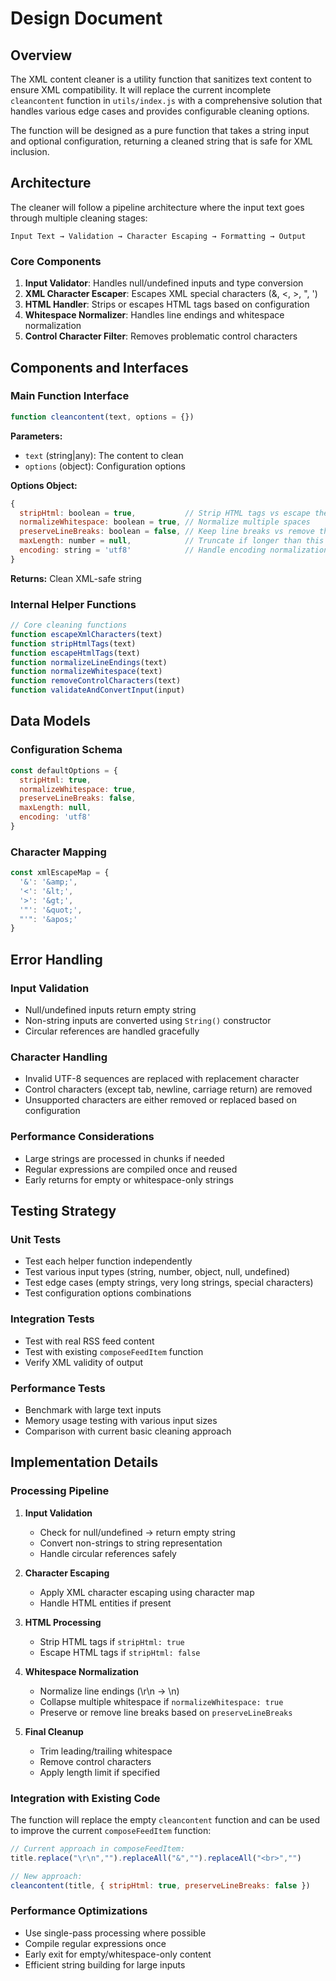 # Design Document

## Overview

The XML content cleaner is a utility function that sanitizes text content to ensure XML compatibility. It will replace the current incomplete `cleancontent` function in `utils/index.js` with a comprehensive solution that handles various edge cases and provides configurable cleaning options.

The function will be designed as a pure function that takes a string input and optional configuration, returning a cleaned string that is safe for XML inclusion.

## Architecture

The cleaner will follow a pipeline architecture where the input text goes through multiple cleaning stages:

```
Input Text → Validation → Character Escaping → Formatting → Output
```

### Core Components

1. **Input Validator**: Handles null/undefined inputs and type conversion
2. **XML Character Escaper**: Escapes XML special characters (&, <, >, ", ')
3. **HTML Handler**: Strips or escapes HTML tags based on configuration
4. **Whitespace Normalizer**: Handles line endings and whitespace normalization
5. **Control Character Filter**: Removes problematic control characters

## Components and Interfaces

### Main Function Interface

```javascript
function cleancontent(text, options = {})
```

**Parameters:**
- `text` (string|any): The content to clean
- `options` (object): Configuration options

**Options Object:**
```javascript
{
  stripHtml: boolean = true,           // Strip HTML tags vs escape them
  normalizeWhitespace: boolean = true, // Normalize multiple spaces
  preserveLineBreaks: boolean = false, // Keep line breaks vs remove them
  maxLength: number = null,            // Truncate if longer than this
  encoding: string = 'utf8'            // Handle encoding normalization
}
```

**Returns:** Clean XML-safe string

### Internal Helper Functions

```javascript
// Core cleaning functions
function escapeXmlCharacters(text)
function stripHtmlTags(text)
function escapeHtmlTags(text)
function normalizeLineEndings(text)
function normalizeWhitespace(text)
function removeControlCharacters(text)
function validateAndConvertInput(input)
```

## Data Models

### Configuration Schema

```javascript
const defaultOptions = {
  stripHtml: true,
  normalizeWhitespace: true,
  preserveLineBreaks: false,
  maxLength: null,
  encoding: 'utf8'
}
```

### Character Mapping

```javascript
const xmlEscapeMap = {
  '&': '&amp;',
  '<': '&lt;',
  '>': '&gt;',
  '"': '&quot;',
  "'": '&apos;'
}
```

## Error Handling

### Input Validation
- Null/undefined inputs return empty string
- Non-string inputs are converted using `String()` constructor
- Circular references are handled gracefully

### Character Handling
- Invalid UTF-8 sequences are replaced with replacement character
- Control characters (except tab, newline, carriage return) are removed
- Unsupported characters are either removed or replaced based on configuration

### Performance Considerations
- Large strings are processed in chunks if needed
- Regular expressions are compiled once and reused
- Early returns for empty or whitespace-only strings

## Testing Strategy

### Unit Tests
- Test each helper function independently
- Test various input types (string, number, object, null, undefined)
- Test edge cases (empty strings, very long strings, special characters)
- Test configuration options combinations

### Integration Tests
- Test with real RSS feed content
- Test with existing `composeFeedItem` function
- Verify XML validity of output

### Performance Tests
- Benchmark with large text inputs
- Memory usage testing with various input sizes
- Comparison with current basic cleaning approach

## Implementation Details

### Processing Pipeline

1. **Input Validation**
   - Check for null/undefined → return empty string
   - Convert non-strings to string representation
   - Handle circular references safely

2. **Character Escaping**
   - Apply XML character escaping using character map
   - Handle HTML entities if present

3. **HTML Processing**
   - Strip HTML tags if `stripHtml: true`
   - Escape HTML tags if `stripHtml: false`

4. **Whitespace Normalization**
   - Normalize line endings (\r\n → \n)
   - Collapse multiple whitespace if `normalizeWhitespace: true`
   - Preserve or remove line breaks based on `preserveLineBreaks`

5. **Final Cleanup**
   - Trim leading/trailing whitespace
   - Remove control characters
   - Apply length limit if specified

### Integration with Existing Code

The function will replace the empty `cleancontent` function and can be used to improve the current `composeFeedItem` function:

```javascript
// Current approach in composeFeedItem:
title.replace("\r\n","").replaceAll("&","").replaceAll("<br>","")

// New approach:
cleancontent(title, { stripHtml: true, preserveLineBreaks: false })
```

### Performance Optimizations

- Use single-pass processing where possible
- Compile regular expressions once
- Early exit for empty/whitespace-only content
- Efficient string building for large inputs